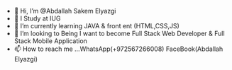 - 👋 Hi, I’m @Abdallah Sakem Elyazgi
- 👀 I Study at IUG 
- 🌱 I’m currently learning JAVA & front ent (HTML,CSS,JS)
- 💞️ I’m looking to Being I want to become Full Stack Web Developer & Full Stack Mobile Application
- 📫 How to reach me ...WhatsApp(+972567266008) FaceBook(Abdallah Elyazgi)

<!---
AbYazgi2003/AbYazgi2003 is a ✨ special ✨ repository because its `README.md` (this file) appears on your GitHub profile.
You can click the Preview link to take a look at your changes.
--->
